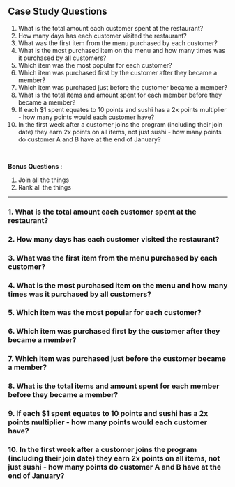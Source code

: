 ## Case Study Questions

1. What is the total amount each customer spent at the restaurant?
2. How many days has each customer visited the restaurant?
3. What was the first item from the menu purchased by each customer?
4. What is the most purchased item on the menu and how many times was it purchased by all customers?
5. Which item was the most popular for each customer?
6. Which item was purchased first by the customer after they became a member?
7. Which item was purchased just before the customer became a member?
8. What is the total items and amount spent for each member before they became a member?
9. If each $1 spent equates to 10 points and sushi has a 2x points multiplier - how many points would each customer have?
10. In the first week after a customer joins the program (including their join date) they earn 2x points on all items, not just sushi - how many points do customer A and B have at the end of January?

<br>

**Bonus Questions** :
1. Join all the things
2. Rank all the things

---

### 1. What is the total amount each customer spent at the restaurant?

### 2. How many days has each customer visited the restaurant?

### 3. What was the first item from the menu purchased by each customer?

### 4. What is the most purchased item on the menu and how many times was it purchased by all customers?

### 5. Which item was the most popular for each customer?

### 6. Which item was purchased first by the customer after they became a member?

### 7. Which item was purchased just before the customer became a member?

### 8. What is the total items and amount spent for each member before they became a member?

### 9. If each $1 spent equates to 10 points and sushi has a 2x points multiplier - how many points would each customer have?

### 10. In the first week after a customer joins the program (including their join date) they earn 2x points on all items,           not just sushi - how many points do customer A and B have at the end of January?
